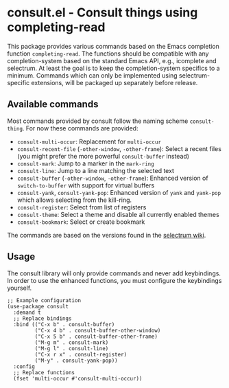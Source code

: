 # consult.el - Consult things using completing-read

This package provides various commands based on the Emacs completion function `completing-read`.
The functions should be compatible with any completion-system based on the standard Emacs API,
e.g., icomplete and selectrum. At least the goal is to keep the completion-system specifics to a minimum.
Commands which can only be implemented using selectrum-specific extensions, will be packaged up separately
before release.

## Available commands

Most commands provided by consult follow the naming scheme `consult-thing`.
For now these commands are provided:

* `consult-multi-occur`: Replacement for `multi-occur`
* `consult-recent-file` (`-other-window`, `-other-frame`): Select a recent files (you might prefer the more powerful `consult-buffer` instead)
* `consult-mark`: Jump to a marker in the `mark-ring`
* `consult-line`: Jump to a line matching the selected text
* `consult-buffer` (`-other-window`, `-other-frame`): Enhanced version of `switch-to-buffer` with support for virtual buffers
* `consult-yank`, `consult-yank-pop`: Enhanced version of `yank` and `yank-pop` which allows selecting from the kill-ring.
* `consult-register`: Select from list of registers
* `consult-theme`: Select a theme and disable all currently enabled themes
* `consult-bookmark`: Select or create bookmark

The commands are based on the versions found in the [selectrum wiki](https://github.com/raxod502/selectrum/wiki/Useful-Commands).

## Usage

The consult library will only provide commands and never add keybindings. In order to
use the enhanced functions, you must configure the keybindings yourself.

~~~ elisp
;; Example configuration
(use-package consult
  :demand t
  ;; Replace bindings
  :bind (("C-x b" . consult-buffer)
         ("C-x 4 b" . consult-buffer-other-window)
         ("C-x 5 b" . consult-buffer-other-frame)
         ("M-g m" . consult-mark)
         ("M-g l" . consult-line)
         ("C-x r x" . consult-register)
         ("M-y" . consult-yank-pop))
  :config
  ;; Replace functions
  (fset 'multi-occur #'consult-multi-occur))
~~~
